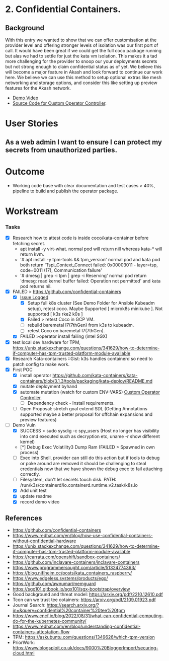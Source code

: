 # 2. Confidential Containers.

## Background

With this entry we wanted to show that we can offer customisation at the provider level and offering stronger levels of isolation was our first port of call. It would have been great if we could get the full coco package running but alas we had to settle for just the kata vm isolation. This makes it a tad more challenging for the provider to snoop our your deployments secrets but not strong enough to claim confidential status as of yet. We believe this will become a major feature in Akash and look forward to continue our work here. We believe we can use this method to setup optional extras like mesh networking and storage options, and consider this like setting up preview features for the Akash network.

- [Demo Video](https://ody.sh/zQKz7A8sNi)
- [Source Code for Custom Operator Controller](https://github.com/Cypherpunk-Labs/akash-confidential-containers-operator).

# User Stories

## As a web admin I want to ensure I can protect my secrets from unauthorized parties.

# Outcome

- Working code base with clear documentation and test cases > 40%, pipeline to build and publish the operator package.

# Workstream

### Tasks

- [x] Research how to attest code is inside coco/kata-container before fetching secret. 
  - apt install -y virt-what. normal pod will return nill whereas kata-* will return kvm.
  - '# apt install -y tpm-tools && tpm_version' normal pod and kata pod both return 'Tspi_Context_Connect failed: 0x00003011 - layer=tsp, code=0011 (17), Communication failure'
  - '# dmesg | grep -i tpm | grep -i Reserving' normal pod return 'dmesg: read kernel buffer failed: Operation not permitted' and kata pod returns nil.
- [x] FAILED > https://github.com/confidential-containers
  - [x] [Issue Logged](https://github.com/confidential-containers/operator/issues/258)
      - [X] Setup full k8s cluster (See Demo Folder for Ansible Kubeadm setup), retest coco. Maybe Supported [ microk8s minikube ]. Not supported [ k3s rke2 k0s ]
      - [X] Failed > retest Coco in GCP VM.
      - [ ] rebuild baremetal I7(7thGen) from k3s to kubeadm.
      - [ ] retest Coco on baremetal I7(7thGen).
  - [x] FAILED >operator install failing (intel SGX)
- [x] test local dev hardware for TPM, https://unix.stackexchange.com/questions/341629/how-to-determine-if-computer-has-tpm-trusted-platform-module-available
- [x] Research Kata-containers ::Gist: k3s handles containerd so need to patch config to make work.
- [x] First POC
  - [x] install operator https://github.com/kata-containers/kata-containers/blob/3.1.3/tools/packaging/kata-deploy/README.md
  - [x] mutate deployment byhand
  - [x] automate mutation (watch for custom ENV-VARS) [Custom Operator Controller](https://github.com/Cypherpunk-Labs/akash-confidential-containers-operator).
    - [ ] Dependency check - Install requirements.
  - [ ] Open Proposal: stretch goal extend SDL (Getting Annotations supported maybe a better proposal for offchain expansions and preview features)
- [ ] Demo Vuln
  - [x] SUCCESS > sudo sysdig -c spy_users (Host no longer has visibility into cmd executed such as decryption etc, uname -r show different kernel)
  - [*] Debug Exec Volatility3 Dump Ram (FAILED > Spawned in own process)
  - [ ] Exec into Shell, provider can still do this action but if tools to debug or poke around are removed it should be challenging to steal credentials now that we have shown the debug exec to fail attaching correctly.
  - [ ] Filesystem, don't let secrets touch disk. PATH: /run/k3s/containerd/io.containerd.runtime.v2.task/k8s.io
  - [x] Add unit test
  - [x] update readme
  - [x] record demo video

## References 

- https://github.com/confidential-containers
- https://www.redhat.com/en/blog/how-use-confidential-containers-without-confidential-hardware
- https://unix.stackexchange.com/questions/341629/how-to-determine-if-computer-has-tpm-trusted-platform-module-available
- https://rcarrata.com/openshift/sandbox-containers/
- https://github.com/inclavare-containers/inclavare-containers
- https://www.programmersought.com/article/51324774363/
- https://blog.niflheim.cc/posts/kata_containers_raspberry/
- https://www.edgeless.systems/products/ego/
- https://github.com/awnumar/memguard
- https://sgx101.gitbook.io/sgx101/sgx-bootstrap/overview
- Good background and threat model: https://arxiv.org/pdf/2210.12610.pdf
- Tcon can we trust tee cotainers: https://arxiv.org/pdf/2109.01923.pdf
- Journal Search: https://search.arxiv.org/?in=&query=confidential%20container%20tee%20tpm
- https://www.cncf.io/blog/2022/08/31/what-can-confidential-computing-do-for-the-kubernetes-community/
- https://www.redhat.com/en/blog/understanding-confidential-containers-attestation-flow
- TPM: https://askubuntu.com/questions/1349626/which-tpm-version
- PriorWork: https://www.blogsploit.co.uk/docs/9000%20BloggerImport/securing-cloud.html
